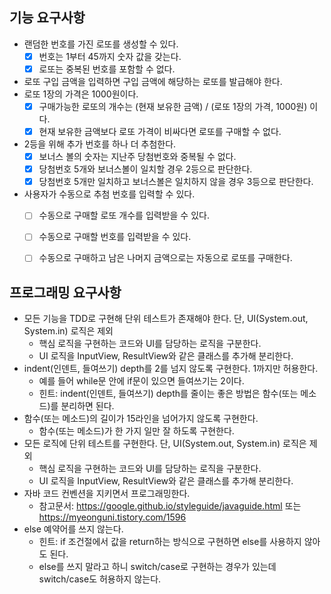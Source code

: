 ## 기능 요구사항
- 랜덤한 번호를 가진 로또를 생성할 수 있다.
  - [X] 번호는 1부터 45까지 숫자 값을 갖는다.
  - [X] 로또는 중복된 번호를 포함할 수 없다.
- 로또 구입 금액을 입력하면 구입 금액에 해당하는 로또를 발급해야 한다.
- 로또 1장의 가격은 1000원이다.
  - [X] 구매가능한 로또의 개수는 (현재 보유한 금액) / (로또 1장의 가격, 1000원) 이다.
  - [X] 현재 보유한 금액보다 로또 가격이 비싸다면 로또를 구매할 수 없다.
- 2등을 위해 추가 번호를 하나 더 추첨한다.
  - [X] 보너스 볼의 숫자는 지난주 당첨번호와 중복될 수 없다.
  - [X] 당첨번호 5개와 보너스볼이 일치할 경우 2등으로 판단한다.
  - [X] 당첨번호 5개만 일치하고 보너스볼은 일치하지 않을 경우 3등으로 판단한다.
- 사용자가 수동으로 추첨 번호를 입력할 수 있다.
  - [ ] 수동으로 구매할 로또 개수를 입력받을 수 있다.
  - [ ] 수동으로 구매할 번호를 입력받을 수 있다.
  - [ ] 수동으로 구매하고 남은 나머지 금액으로는 자동으로 로또를 구매한다.


## 프로그래밍 요구사항
- 모든 기능을 TDD로 구현해 단위 테스트가 존재해야 한다. 단, UI(System.out, System.in) 로직은 제외
  - 핵심 로직을 구현하는 코드와 UI를 담당하는 로직을 구분한다.
  - UI 로직을 InputView, ResultView와 같은 클래스를 추가해 분리한다.
- indent(인덴트, 들여쓰기) depth를 2를 넘지 않도록 구현한다. 1까지만 허용한다.
  - 예를 들어 while문 안에 if문이 있으면 들여쓰기는 2이다.
  - 힌트: indent(인덴트, 들여쓰기) depth를 줄이는 좋은 방법은 함수(또는 메소드)를 분리하면 된다.
- 함수(또는 메소드)의 길이가 15라인을 넘어가지 않도록 구현한다.
  - 함수(또는 메소드)가 한 가지 일만 잘 하도록 구현한다.
- 모든 로직에 단위 테스트를 구현한다. 단, UI(System.out, System.in) 로직은 제외
  - 핵심 로직을 구현하는 코드와 UI를 담당하는 로직을 구분한다.
  - UI 로직을 InputView, ResultView와 같은 클래스를 추가해 분리한다.
- 자바 코드 컨벤션을 지키면서 프로그래밍한다.
  - 참고문서: https://google.github.io/styleguide/javaguide.html 또는 https://myeonguni.tistory.com/1596
- else 예약어를 쓰지 않는다.
  - 힌트: if 조건절에서 값을 return하는 방식으로 구현하면 else를 사용하지 않아도 된다.
  - else를 쓰지 말라고 하니 switch/case로 구현하는 경우가 있는데 switch/case도 허용하지 않는다.

